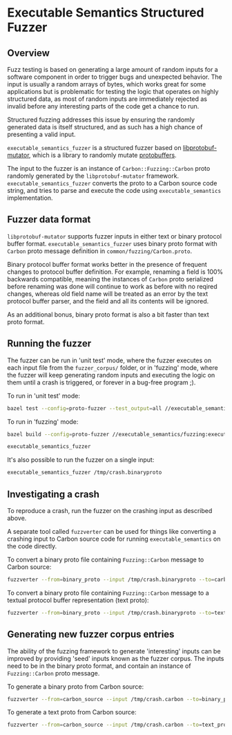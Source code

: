 # Executable Semantics Structured Fuzzer

<!--
Part of the Carbon Language project, under the Apache License v2.0 with LLVM
Exceptions. See /LICENSE for license information.
SPDX-License-Identifier: Apache-2.0 WITH LLVM-exception
-->

## Overview

Fuzz testing is based on generating a large amount of random inputs for a
software component in order to trigger bugs and unexpected behavior. The input
is usually a random arrays of bytes, which works great for some applications but
is problematic for testing the logic that operates on highly structured data, as
most of random inputs are immediately rejected as invalid before any interesting
parts of the code get a chance to run.

Structured fuzzing addresses this issue by ensuring the randomly generated data
is itself structured, and as such has a high chance of presenting a valid input.

`executable_semantics_fuzzer` is a structured fuzzer based on
[libprotobuf-mutator](https://github.com/google/libprotobuf-mutator), which is a
library to randomly mutate
[protobuffers](https://github.com/protocolbuffers/protobuf).

The input to the fuzzer is an instance of `Carbon::Fuzzing::Carbon` proto
randomly generated by the `libprotobuf-mutator` framework.
`executable_semantics_fuzzer` converts the proto to a Carbon source code string,
and tries to parse and execute the code using `executable_semantics`
implementation.

## Fuzzer data format

`libprotobuf-mutator` supports fuzzer inputs in either text or binary protocol
buffer format. `executable_semantics_fuzzer` uses binary proto format with
`Carbon` proto message definition in `common/fuzzing/Carbon.proto`.

Binary protocol buffer format works better in the presence of frequent changes
to protocol buffer definition. For example, renaming a field is 100% backwards
compatible, meaning the instances of `Carbon` proto serialized before renaming
was done will continue to work as before with no reqired changes, whereas old
field name will be treated as an error by the text protocol buffer parser, and
the field and all its contents will be ignored.

As an additional bonus, binary proto format is also a bit faster than text proto
format.

## Running the fuzzer

The fuzzer can be run in 'unit test' mode, where the fuzzer executes on each
input file from the `fuzzer_corpus/` folder, or in 'fuzzing' mode, where the
fuzzer will keep generating random inputs and executing the logic on them until
a crash is triggered, or forever in a bug-free program ;).

To run in 'unit test' mode:

```bash
bazel test --config=proto-fuzzer --test_output=all //executable_semantics/fuzzing:executable_semantics_fuzzer
```

To run in 'fuzzing' mode:

```bash
bazel build --config=proto-fuzzer //executable_semantics/fuzzing:executable_semantics_fuzzer

executable_semantics_fuzzer
```

It's also possible to run the fuzzer on a single input:

```bash
executable_semantics_fuzzer /tmp/crash.binaryproto
```

## Investigating a crash

To reproduce a crash, run the fuzzer on the crashing input as described above.

A separate tool called `fuzzverter` can be used for things like converting a
crashing input to Carbon source code for running `executable_semantics` on the
code directly.

To convert a binary proto file containing `Fuzzing::Carbon` message to Carbon
source:

```bash
fuzzverter --from=binary_proto --input /tmp/crash.binaryproto --to=carbon_source
```

To convert a binary proto file containing `Fuzzing::Carbon` message to a textual
protocol buffer representation (text proto):

```bash
fuzzverter --from=binary_proto --input /tmp/crash.binaryproto --to=text_proto
```

## Generating new fuzzer corpus entries

The ability of the fuzzing framework to generate 'interesting' inputs can be
improved by providing 'seed' inputs known as the fuzzer corpus. The inputs need
to be in the binary proto format, and contain an instance of `Fuzzing::Carbon`
proto message.

To generate a binary proto from Carbon source:

```bash
fuzzverter --from=carbon_source --input /tmp/crash.carbon --to=binary_proto --output /tmp/crash.binaryproto
```

To generate a text proto from Carbon source:

```bash
fuzzverter --from=carbon_source --input /tmp/crash.carbon --to=text_proto
```
